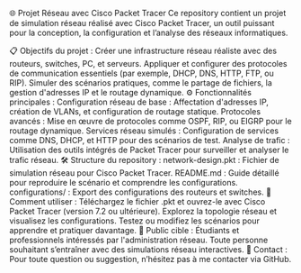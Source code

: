 🌐 Projet Réseau avec Cisco Packet Tracer
Ce repository contient un projet de simulation réseau réalisé avec Cisco Packet Tracer, un outil puissant pour la conception, la configuration et l’analyse des réseaux informatiques.

📋 Objectifs du projet :
Créer une infrastructure réseau réaliste avec des routeurs, switches, PC, et serveurs.
Appliquer et configurer des protocoles de communication essentiels (par exemple, DHCP, DNS, HTTP, FTP, ou RIP).
Simuler des scénarios pratiques, comme le partage de fichiers, la gestion d'adresses IP et le routage dynamique.
⚙️ Fonctionnalités principales :
Configuration réseau de base : Affectation d'adresses IP, création de VLANs, et configuration de routage statique.
Protocoles avancés : Mise en œuvre de protocoles comme OSPF, RIP, ou EIGRP pour le routage dynamique.
Services réseau simulés : Configuration de services comme DNS, DHCP, et HTTP pour des scénarios de test.
Analyse de trafic : Utilisation des outils intégrés de Packet Tracer pour surveiller et analyser le trafic réseau.
🛠️ Structure du repository :
network-design.pkt : Fichier de simulation réseau pour Cisco Packet Tracer.
README.md : Guide détaillé pour reproduire le scénario et comprendre les configurations.
configurations/ : Export des configurations des routeurs et switches.
🚀 Comment utiliser :
Téléchargez le fichier .pkt et ouvrez-le avec Cisco Packet Tracer (version 7.2 ou ultérieure).
Explorez la topologie réseau et visualisez les configurations.
Testez ou modifiez les scénarios pour apprendre et pratiquer davantage.
🌟 Public cible :
Étudiants et professionnels intéressés par l'administration réseau.
Toute personne souhaitant s’entraîner avec des simulations réseau interactives.
📧 Contact :
Pour toute question ou suggestion, n’hésitez pas à me contacter via GitHub.
